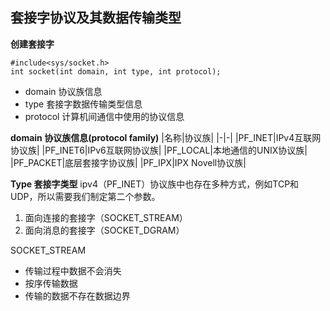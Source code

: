 ## 套接字协议及其数据传输类型
**创建套接字**
```
#include<sys/socket.h>
int socket(int domain, int type, int protocol);
```
- domain 协议族信息
- type 套接字数据传输类型信息
- protocol 计算机间通信中使用的协议信息

**domain 协议族信息(protocol family)**
|名称|协议族|
|-|-|
|PF_INET|IPv4互联网协议族|
|PF_INET6|IPv6互联网协议族|
|PF_LOCAL|本地通信的UNIX协议族|
|PF_PACKET|底层套接字协议族|
|PF_IPX|IPX Novell协议族|


**Type 套接字类型**
ipv4（PF_INET）协议族中也存在多种方式，例如TCP和UDP，所以需要我们制定第二个参数。
1. 面向连接的套接字（SOCKET_STREAM）
2. 面向消息的套接字（SOCKET_DGRAM）

SOCKET_STREAM
- 传输过程中数据不会消失
- 按序传输数据
- 传输的数据不存在数据边界


